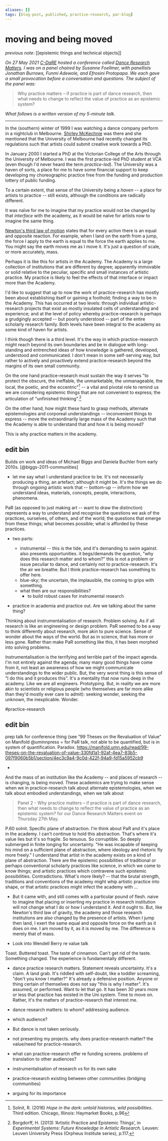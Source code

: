 ```yaml
---
aliases: []
tags: [blog-post, published, practice-research, par-blog]
---
```


# moving and being moved

_previous note:_ [[epistemic things and technical objects]]

_On 27 May 2021 [C-DaRE](http://c-dare.co.uk) hosted a conference called [Dance Research Matters](http://danceresearchmatters.coventry.ac.uk/). I was on a panel chaired by Susanne Foellmer, with panellists Jonathan Burrows, Funmi Adewole, and Efrosini Protopapa. We each gave a small provocation before a conversation and questions. The subject of the panel was:_

>Why practice matters – if practice is part of dance research, then what needs to change to reflect the value of practice as an epistemic system? 

_What follows is a written version of my 5-minute talk._

---

In the (southern) winter of 1999 I was watching a dance company perform in a nightclub in Melbourne. [Shirley McKechnie](https://nla.gov.au/nla.party-675055) was there and she mentioned that the University of Melbourne had recently changed its regulations such that artists could submit creative work towards a PhD.

In January 2000 I started a PhD at the Victorian College of the Arts through the University of Melbourne. I was the first practice-led PhD student at VCA (even though I'd never heard the term _practice-led_). The University was a haven of sorts, a place for me to have some financial support to keep developing my choreographic practice free from the funding and production lottery of public funding. 

To a certain extent, that sense of the University being a _haven_ -- a place for artists to practice -- still exists, although the conditions are radically different.

It was naïve for me to imagine that my practice would not be changed by that _interface_ with the academy, as it would be naïve for artists now to imagine the same thing.

[Newton's third law of motion](https://en.wikipedia.org/wiki/Newton%27s_laws_of_motion#Newton's_third_law) states that for every action there is an equal and opposite reaction. For example, when I land on the earth from a jump, the force I apply to the earth is equal to the force the earth applies to me. You might say the earth moves me as I move it. It's just a question of scale, or more accurately, mass. 

Perhaps it is like this for artists in the Academy. The Academy is a large collection of institutions that are different by degree; apparently immovable or solid relative to the peculiar, specific and small instances of artistic practice. My practice is likely to feel the effects of that interface or impact more than the Academy. 

I'd like to suggest that up to now the work of practice-research has mostly been about establishing itself or gaining a foothold; finding a way to be in the Academy. This has occurred at two levels: through individual artistic-research projects that exist as mostly insulated cells of understanding and experience; and at the level of policy whereby practice-research is perhaps a grudgingly accepted -- but poorly understood -- part of the entire scholarly research family. Both levels have been integral to the academy as some kind of haven for artists.

I think though there is a third level. It's the way in which practice-research might reach beyond its own boundaries and be in dialogue with long-standing and entrenched ideas of how knowledge is gathered, developed, understood and communicated. I don't mean in some self-serving way, but rather to actively and proactively extend practice-research beyond the margins of its own small community. 

On the one hand practice-research must sustain the way it serves "to protect the obscure, the ineffable, the unmarketable, the unmanageable, the local, the poetic, and the eccentric"[^solnit] -- a vital and pivotal role to remind us we are considering epistemic things that are not convenient to express; the articulation of "unfinished thinking".[^hb] 

On the other hand, how might these hard to grasp methods, alternate epistemologies and corporeal understandings -- inconvenient things to express -- move the extraordinarily large mass of the Academy such that the Academy is able to understand that and how it is being moved? 

This is why practice matters in the academy. 

[^solnit]: Solnit, R. (2016) _Hope in the dark: untold histories, wild possibilities_. Third edition. Chicago, Illinois: Haymarket Books, p.96

[^hb]: Borgdorff, H. (2013) ‘Artistic Practice and Epistemic Things’, in _Experimental Systems: Future Knowledge in Artistic Research_. Leuven: Leuven University Press (Orpheus Institute series), p.117.




## edit bin

Builds on work and ideas of Michael Biggs and Daniela Buchler from early 2010s. [@biggs-2011-communities] 

- let me say what I understand practice to be. It's not necessarily producing a thing, an artefact; although it might be. It's the things we do through ongoing artistic work that -- bottom-up -- inform how we understand ideas, materials, concepts, people, interactions, phenomena.



PaR (as opposed to just making art -- want to draw the distinction) represents a way to understand and recognise the questions we ask of the practices, ourselves, of others, and of the world; the questions that emerge from these things; what becomes possible; what is afforded by these practices. 





- two parts: 
	- instrumental -- this is the tide, and it's demanding to swim against. also presents opportunities. it begs/demands the question, "why does this research matter and to whom?" this is not a problem or issue peculiar to dance, and certainly not to practice-research. It's the air we breathe. But I think practice-research has something to offer here.
	- blue-sky; the uncertain, the implausible, the coming to grips with something. 
	- what then are our responsibilities?
		- to build robust cases for instrumental research

- practice in academia and practice out. Are we talking about the same thing? 

Thinking about instrumentalisation of research. Problem solving. As if all research is like an engineering or design problem. PaR seemed to be a way to think differently about research, more akin to pure science. Sense of wonder about the ways of the world. But as in science, that has more or less gone. Rather than make PaR something like this, it has been morphed into solving problems. 




Instrumentalisation is the terrifying and terrible part of the impact agenda. I'm not entirely against the agenda; many many good things have come from it, not least an awareness of how we might communicate understandings to the wider public. But, the very worst thing is this sense of "I do this and it produces this". It's a mentality that now runs deep in the academy. Like we are all engineers. Prototyping. But, in reality we are more akin to scientists or religious people (who themselves are far more alike than they'd mostly ever care to admit): seeking wonder, seeking the unknown, the inexplicable. Wonder. 




#practice-research 


## edit bin

prep talk for conference thing (see “99 Theses on the Revaluation of Value” on Manifold @uminnpress = for PaR talk, not able to be quantified, but is in system of quantification. Paradox. 
https://manifold.umn.edu/read/99-theses-on-the-revaluation-of-value-330fd1a1-92af-4ea7-83b5-097f9060b5b1/section/4ec3c9a4-9c0d-422f-94a9-fd15a5952cb9

- 
And the mass of an institution like the Academy -- and places of research -- is changing, is being moved. These academics are trying to make sense when we in practice-research talk about alternate epistemologies, when we talk about embodied understandings, when we talk about   

>Panel 2 - Why practice matters – if practice is part of dance research, then what needs to change to reflect the value of practice as an epistemic system? for our Dance Research Matters event on Thursday 27th May.


P.60 solnit. Specific plane of abstraction. I'm think about PaR and it's place in the academy. I can't continue to hold this abstraction. That's where it's value lies but it's so fragile. So tenuous. So corruptible. So deeply submerged in finite longing for uncertainty. "He was incapable of keeping his mind on a sufficient plane of abstraction, where ideology and rhetoric fly more freely."
I understand that artist in the academy exists on a kind of plane of abstraction. There are the epistemic possibilities of traditional or perhaps conventional scholarly practices like science, in which we come to know things; and artistic practices which contravene such epistemic possibilities. Contradictions. What's more likely? -- that the brutal strength, traditions and conventions of the academy might whip artistic practice into shape, or that artistic practices might infect the academy with ... 

- But it came with, and still comes with a particular pound of flesh. naive to imagine that placing or inserting my practice in research institution will not change what I do or how I understand it. And it ought to. But, like Newton's third law of gravity, the academy and those research institutions are also changed by the presence of artists. When I jump then land, I exert the same equal and opposite force on the earth as it does on me. I am moved by it, as it is moved by me. The difference is merely that of mass. 

- Look into Wendell Berry re value talk

Toast. Buttered toast. The taste of cinnamon. Can't get rid of the taste. 
Something changed. The experience is fundamentally different. 

- dance practice research matters. Statement reveals uncertainty. It's a claim. A land grab. It's riddled with self-doubt, like a toddler screaming, "don't you know I matter?" It's already a defensive position. Anyone or thing certain of themselves does not say "this is why I matter". It's assumed, or performed. Want to let that go. It has been 30 years more or less that practice has existed in the Uni system. Time to move on. Rather, it's the matters of practice-research that interest me. 

- dance research matters: to whom? addressing audience. 
- which audience? 
- But dance is not taken seriously.

- not presenting my projects. why does practice-research matter? the value/need for practice-research.
- what can practice-research offer re funding screens. problems of translation to other audiences? 
- instrumentalisation of research vs for its own sake 
- practice-research existing between other communities (bridging communities)
- arguing for its importance